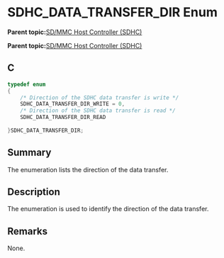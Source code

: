 # SDHC\_DATA\_TRANSFER\_DIR Enum

**Parent topic:**[SD/MMC Host Controller \(SDHC\)](GUID-8769733F-B27A-4567-BE7D-7BEA8C76F05E.md)

**Parent topic:**[SD/MMC Host Controller \(SDHC\)](GUID-D440DD4B-CA37-46F4-A6AA-4D57D9DAEF97.md)

## C

```c
typedef enum
{
    /* Direction of the SDHC data transfer is write */
    SDHC_DATA_TRANSFER_DIR_WRITE = 0,
    /* Direction of the SDHC data transfer is read */
    SDHC_DATA_TRANSFER_DIR_READ
    
}SDHC_DATA_TRANSFER_DIR;

```

## Summary

The enumeration lists the direction of the data transfer.

## Description

The enumeration is used to identify the direction of the data transfer.

## Remarks

None.

